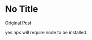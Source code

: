 # No Title

[Original Post](https://discourse.onlinedegree.iitm.ac.in/t/164277/382)

<p>yes npx will require node to be installed.</p>
